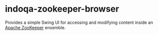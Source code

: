 # indoqa-zookeeper-browser

Provides a simple Swing UI for accessing and modifying content inside an [Apache ZooKeeper](https://zookeeper.apache.org/) ensemble.